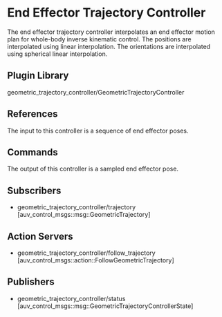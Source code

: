 # End Effector Trajectory Controller

The end effector trajectory controller interpolates an end effector motion plan
for whole-body inverse kinematic control. The positions are interpolated using
linear interpolation. The orientations are interpolated using spherical linear
interpolation.

## Plugin Library

geometric_trajectory_controller/GeometricTrajectoryController

## References

The input to this controller is a sequence of end effector poses.

## Commands

The output of this controller is a sampled end effector pose.

## Subscribers

- geometric_trajectory_controller/trajectory [auv_control_msgs::msg::GeometricTrajectory]

## Action Servers

- geometric_trajectory_controller/follow_trajectory [auv_control_msgs::action::FollowGeometricTrajectory]

## Publishers

- geometric_trajectory_controller/status [auv_control_msgs::msg::GeometricTrajectoryControllerState]
